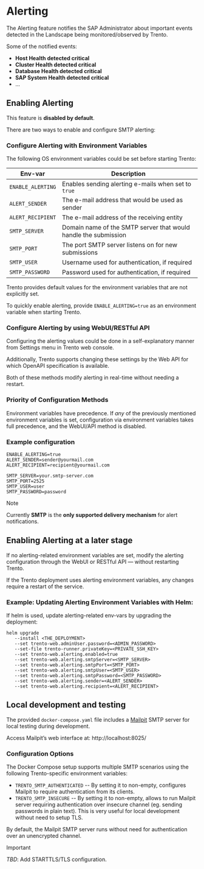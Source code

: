 # Alerting

The Alerting feature notifies the SAP Administrator about important
events detected in the Landscape being monitored/observed by Trento.

Some of the notified events:
- **Host Health detected critical**
- **Cluster Health detected critical**
- **Database Health detected critical**
- **SAP System Health detected critical**
- ...

## Enabling Alerting

This feature is **disabled by default**.

There are two ways to enable and configure SMTP alerting:

### Configure Alerting with Environment Variables

The following OS environment variables could be set before
starting Trento:

| Env-var              | Description                                                     |
| ---                  | ---                                                             |
| `ENABLE_ALERTING`    | Enables sending alerting e-mails when set to `true`             |
| `ALERT_SENDER`       | The e-mail address that would be used as sender                 |
| `ALERT_RECIPIENT`    | The e-mail address of the receiving entity                      |
| `SMTP_SERVER`        | Domain name of the SMTP server that would handle the submission |
| `SMTP_PORT`          | The port SMTP server listens on for new submissions             |
| `SMTP_USER    `      | Username used for authentication, if required                   |
| `SMTP_PASSWORD`      | Password used for authentication, if required                   |

Trento provides default values for the environment variables that are
not explicitly set.

To quickly enable alerting, provide `ENABLE_ALERTING=true` as an
environment variable when starting Trento.

### Configure Alerting by using WebUI/RESTful API

Configuring the alerting values could be done in a self-explanatory
manner from Settings menu in Trento web console.

Additionally, Trento supports changing these settings by the Web API
for which OpenAPI specification is available.

Both of these methods modify alerting in real-time without needing a
restart.

### Priority of Configuration Methods

Environment variables have precedence. If _any_ of the previously
mentioned environment variables is set, configuration via environment
variables takes full precedence, and the WebUI/API method is disabled.

### Example configuration

```
ENABLE_ALERTING=true
ALERT_SENDER=sender@yourmail.com
ALERT_RECIPIENT=recipient@yourmail.com

SMTP_SERVER=your.smtp-server.com
SMTP_PORT=2525
SMTP_USER=user
SMTP_PASSWORD=password
```

> [!Note]
> Currently **SMTP** is the **only supported delivery mechanism** for
> alert notifications.

## Enabling Alerting at a later stage

If no alerting-related environment variables are set, modify the
alerting configuration through the WebUI or RESTful API — without
restarting Trento.

If the Trento deployment uses alerting environment variables, any
changes require a restart of the service.

### Example: Updating Alerting Environment Variables with Helm:

If helm is used, update alerting-related env-vars by upgrading the
deployment:

```
helm upgrade
   --install <THE_DEPLOYMENT>
   --set trento-web.adminUser.password=<ADMIN_PASSWORD>
   --set-file trento-runner.privateKey=<PRIVATE_SSH_KEY>
   --set trento-web.alerting.enabled=true
   --set trento-web.alerting.smtpServer=<SMTP_SERVER>
   --set trento-web.alerting.smtpPort=<SMTP_PORT>
   --set trento-web.alerting.smtpUser=<SMTP_USER>
   --set trento-web.alerting.smtpPassword=<SMTP_PASSWORD>
   --set trento-web.alerting.sender=<ALERT_SENDER>
   --set trento-web.alerting.recipient=<ALERT_RECIPIENT>
```

## Local development and testing

The provided `docker-compose.yaml` file includes a
[Mailpit](https://github.com/axllent/mailpit) SMTP server for local
testing during development.

Access Mailpit’s web interface at: http://localhost:8025/

### Configuration Options

The Docker Compose setup supports multiple SMTP scenarios using the
following Trento-specific environment variables:

- `TRENTO_SMTP_AUTHENTICATED` -- By setting it to non-empty,
  configures Mailpit to require authentication from its clients.
- `TRENTO_SMTP_INSECURE` -- By setting it to non-empty, allows to run
  Mailpit server requiring authentication over insecure channel
  (eg. sending passwords in plain text). This is very useful for local
  development without need to setup TLS.

By default, the Mailpit SMTP server runs without need for
authentication over an unencrypted channel.

> [!IMPORTANT]
> *TBD*: Add STARTTLS/TLS configuration.
